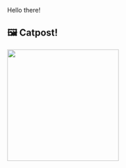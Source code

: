 Hello there!



## 🖼️ Catpost!

<sub>
    <img src="https://cdn2.thecatapi.com/images/ch2.jpg" height="256">
</sub>

